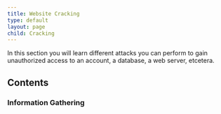 ```yaml
---
title: Website Cracking
type: default
layout: page
child: Cracking
---
```


In this section you will learn different attacks you can perform to gain
unauthorized access to an account, a database, a web server, etcetera.

## Contents

### Information Gathering
